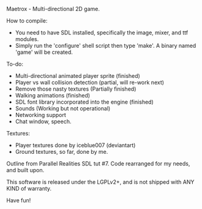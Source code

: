 Maetrox - Multi-directional 2D game.

How to compile:
  * You need to have SDL installed, specifically the image, mixer, and ttf modules.
  * Simply run the 'configure' shell script then type 'make'. A binary named 'game' will be created.

To-do:
  * Multi-directional animated player sprite (finished)
  * Player vs wall collision detection (partial, will re-work next)
  * Remove those nasty textures (Partially finished)
  * Walking animations (finished)
  * SDL font library incorporated into the engine (finished)
  * Sounds (Working but not operational)
  * Networking support
  * Chat window, speech.

Textures:
 * Player textures done by iceblue007 (deviantart)
 * Ground textures, so far, done by me.

Outline from Parallel Realities SDL tut #7. Code rearranged for my needs,
and built upon.

This software is released under the LGPLv2+, and is not shipped with ANY 
KIND of warranty.

Have fun!

